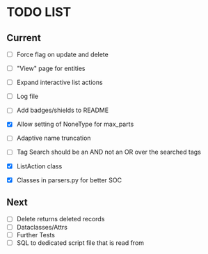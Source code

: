 # TODO LIST
## Current
- [ ] Force flag on update and delete
- [ ] "View" page for entities
- [ ] Expand interactive list actions
- [ ] Log file
- [ ] Add badges/shields to README
- [x] Allow setting of NoneType for max_parts
- [ ] Adaptive name truncation
- [ ] Tag Search should be an AND not an OR over the searched tags

- [x] ListAction class
- [x] Classes in parsers.py for better SOC

## Next
- [ ] Delete returns deleted records
- [ ] Dataclasses/Attrs
- [ ] Further Tests
- [ ] SQL to dedicated script file that is read from